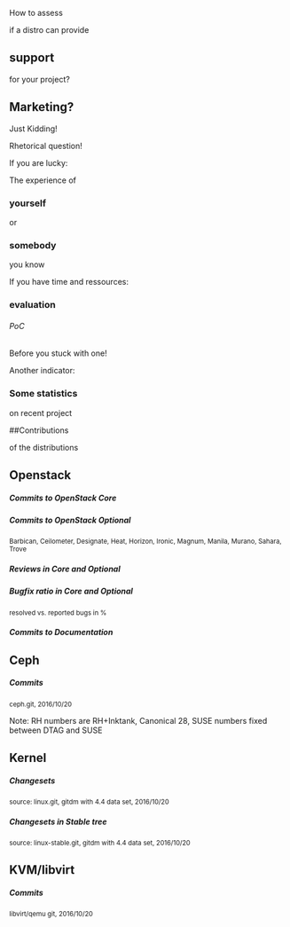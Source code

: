 <!-- .slide: data-background-image="images/distros-all.svg" data-background-size="90% auto" -->


<!-- Slide -->
How to assess

if a distro can provide 

## support

for your project?


<!-- Slide -->
## Marketing? 

Just Kidding! <!-- .element class="fragment"-->

Rhetorical question! <!-- .element class="fragment"-->


<!-- Slide -->
If you are lucky:

The experience of 

### yourself 

or 

### somebody

you know


<!-- Slide -->
If you have time and ressources:

### evaluation
###### PoC

Before you stuck with one!


<!-- Slide -->
Another indicator:

### Some statistics

on recent project

##Contributions

of the distributions


<!-- Slide -->
## Openstack


<!-- Slide -->
##### Commits to OpenStack Core
<canvas data-chart="line">
<!--
{
 "data" : {
     "labels": ["G", "H", "I", "J", "K", "L", "M", "N", "O"],
     "datasets": [
         {
             "label": "Canonical",
	     "backgroundColor":"rgba(221,72,20,.9)",
             "data": [116, 120, 44, 20, 25, 8, 9, 8, 0]
         },
         {
             "label": "SUSE",
	     "backgroundColor":"rgba(125,194,70,.9)",
             "data": [49, 116, 109, 91, 36, 43, 93, 80, 32]
         },
         {
             "label": "Mirantis",
	     "backgroundColor":"rgba(0,0,0,.7)",
             "data": [59, 370, 181, 250, 539, 677, 665, 726, 70]
         },
         {
             "label": "Red Hat",
	     "backgroundColor":"rgba(233,52,66,.7)",
             "data": [731, 623, 852, 965, 1231, 1290, 1040, 1010, 145]
         }
     ]
 },
 "options": { 
     "responsive": "true",
     "legend": {
     	"position": "bottom",
	"labels": {
	    "fontSize": 16
	}
     }
 }
}
-->
</canvas>


<!-- Slide -->
##### Commits to OpenStack Optional
<sup>Barbican, Ceilometer, Designate, Heat, Horizon, Ironic, Magnum, Manila, Murano, Sahara, Trove</sup>
<canvas data-chart="line">
<!--
{
 "data" : {
     "labels": ["G", "H", "I", "J", "K", "L", "M", "N", "O"],
     "datasets": [
         {
             "label": "Canonical",
	     "backgroundColor":"rgba(221,72,20,.9)",
             "data": [27, 7, 2, 3, 6, 2, 2, 2, 0]
         },
         {
             "label": "SUSE",
	     "backgroundColor":"rgba(125,194,70,.9)",
             "data": [10, 85, 86, 139, 78, 42, 63, 90, 37]
         },
         {
             "label": "Red Hat",
	     "backgroundColor":"rgba(233,52,66,.7)",
             "data": [789, 1116, 1115, 1103, 1419, 1341, 1080, 1067, 120]
         },
         {
             "label": "Mirantis",
	     "backgroundColor":"rgba(0,0,0,.7)",
             "data": [197, 966, 682, 900, 1554, 1478, 1132, 1283, 109]
         }
     ]
 },
 "options": { 
     "responsive": "true",
     "legend": {
     	"position": "bottom",
	"labels": {
	    "fontSize": 16
	}
     }
 }
}
-->
</canvas>


<!-- Slide -->
##### Reviews in Core and Optional
<canvas data-chart="line">
<!--
{
 "data" : {
     "labels": ["G", "H", "I", "J", "K", "L", "M", "N", "O"],
     "datasets": [
         {
             "label": "Canonical",
	     "backgroundColor":"rgba(221,72,20,.9)",
             "data": [859, 190, 61, 54, 57, 28, 8, 20, 20]
         },
         {
             "label": "SUSE",
	     "backgroundColor":"rgba(125,194,70,.9)",
             "data": [50, 58, 197, 595, 600, 642, 813, 578, 605]
         },
         {
             "label": "Red Hat",
	     "backgroundColor":"rgba(233,52,66,.7)",
             "data": [6745, 13300, 15682, 16498, 19244, 17709, 15831, 16987, 17602]
         },
         {
             "label": "Mirantis",
	     "backgroundColor":"rgba(0,0,0,.7)",
             "data": [137, 5722, 9640, 14154, 22735, 21273, 19853, 19609, 20380]
         }
     ]
 },
 "options": { 
     "responsive": "true",
     "legend": {
     	"position": "bottom",
	"labels": {
	    "fontSize": 16
	}
     }
 }
}
-->
</canvas>


<!-- Slide -->
##### Bugfix ratio in Core and Optional
<sup>resolved vs. reported bugs in %</sup>
<canvas data-chart="line">
<!--
{
 "data" : {
     "labels": ["G", "H", "I", "J", "K", "L", "M", "N", "O"],
     "datasets": [
         {
             "label": "Canonical",
	     "backgroundColor":"rgba(221,72,20,.7)",
             "data": [106, 34, 54, 17, 19, 6, 26, 14, 13]
         },
         {
             "label": "SUSE",
	     "backgroundColor":"rgba(125,194,70,.6)",
             "data": [106, 62, 68, 96, 57, 48, 48, 28, 30]
         },
         {
             "label": "Red Hat",
	     "backgroundColor":"rgba(233,52,66,.7)",
             "data": [79, 65, 53, 53, 57, 54, 63, 79, 79]
         },
         {
             "label": "Mirantis",
	     "backgroundColor":"rgba(0,0,0,.7)",
             "data": [88, 84, 61, 89, 90, 74, 69, 73, 73]
         }
     ]
 },
 "options": { 
     "responsive": "true",
     "legend": {
     	"position": "bottom",
	"labels": {
	    "fontSize": 16
	}
     }
 }
}
-->
</canvas>


<!-- Slide -->
##### Commits to Documentation
<canvas data-chart="line">
<!--
{
 "data" : {
     "labels": ["G", "H", "I", "J", "K", "L", "M", "N", "O"],
     "datasets": [
         {
             "label": "Canonical",
	     "backgroundColor":"rgba(221,72,20,.7)",
             "data": [2, 0, 3, 0, 1, 0, 0, 1, 0]
         },
         {
             "label": "Mirantis",
	     "backgroundColor":"rgba(0,0,0,.7)",
             "data": [0, 0, 41, 12, 120, 74, 80, 32, 10]
         },
         {
             "label": "Red Hat",
	     "backgroundColor":"rgba(233,52,66,.7)",
             "data": [8, 4, 346, 70, 44, 30, 34, 35, 2]
         },
         {
             "label": "SUSE",
	     "backgroundColor":"rgba(125,194,70,.6)",
             "data": [2, 47, 730, 420, 249, 284, 206, 87, 27]
         }
     ]
 },
 "options": { 
     "responsive": "true",
     "legend": {
     	"position": "bottom",
	"labels": {
	    "fontSize": 16
	}
     }
 }
}
-->
</canvas>


<!-- Slide -->
## Ceph


<!-- Slide -->
##### Commits
<sup>ceph.git, 2016/10/20<sup>
<canvas class="doughnut-reveal" data-chart="doughnut" width="600" height="600">
<!--
{
 "data" : {
     "labels": ["Red Hat" , "SUSE" , "Mirantis" , "Canonical"],
     "datasets": [
         {
             "data": [37908, 1369, 706, 28],
	     "backgroundColor": [
	     	"rgba(233,52,66,.7)",
		"rgba(125,194,70,.6)",
		"rgba(0,0,0,.7)",
		"rgba(221,72,20,.7)"
	     ]
         }
     ]
 },
 "options": {
     "responsive": "true",
     "legend": {
     	"position": "bottom",
	"labels": {
	    "fontSize": 16
	}
     }
 }
}
-->
</canvas>
Note: RH numbers are RH+Inktank, Canonical 28, SUSE numbers fixed between DTAG and SUSE


<!-- Slide -->
## Kernel


<!-- Slide -->
##### Changesets 
<sup>source: linux.git, gitdm with 4.4 data set, 2016/10/20</sup>
<canvas data-chart="line">
<!--
{
 "data" : {
     "labels": ["v3.0" , "v3.1" , "v3.2" , "v3.4" , "v3.5" , "v3.6" , "v3.7" , "v3.8" , "v3.9" , "v3.10" , "v3.11" , "v3.12" , "v3.13" , "v3.14" , "v3.15" , "v3.16" , "v3.17" , "v3.18" , "v3.19" , "v4.0" , "v4.1" , "v4.2" , "v4.3" , "v4.4" , "v4.5" , "v4.6" , "v4.7" , "v4.8"],
     "datasets": [
         {
             "label": "Mirantis",
	     "backgroundColor":"rgba(0,0,0,.7)",
             "data": [0,0,0,0,0,0,0,0,0,0,0,0,0,0,0,0,0,0,0,0,0,0,1,15,27,66,48,18]
         },
         {
             "label": "Canonical",
	     "backgroundColor":"rgba(221,72,20,.7)",
             "data": [24,27,46,101,35,89,90,91,84,58,81,55,48,28,25,34,32,80,23,29,24,37,30,35,46,50,56,108]
         },
         {
             "label": "SUSE",
	     "backgroundColor":"rgba(125,194,70,.6)",
             "data": [446,391,337,731,329,256,323,270,437,235,230,163,294,278,454,298,279,300,431,445,453,503,301,260,386,370,469,341]
         },
         {
             "label": "Red Hat",
	     "backgroundColor":"rgba(233,52,66,.7)",
             "data": [947,688,927,1661,926,898,1003,963,798,896,808,753,1060,1030,1133,1370,1046,854,890,669,931,1274,969,658,628,933,836,987]
         }
     ]
 },
 "options": { 
     "responsive": "true",
     "legend": {
     	"position": "bottom",
	"labels": {
	    "fontSize": 16
	}
     }
 }
}
-->
</canvas>


<!-- Slide -->
##### Changesets in Stable tree
<sup>source: linux-stable.git, gitdm with 4.4 data set, 2016/10/20</sup>
<canvas data-chart="line">
<!--
{
 "data" : {
     "labels": ["v3.0.100" , "v3.1.10" , "v3.2.82" , "v3.4.112" , "v3.5.7" , "v3.6.11" , "v3.7.10" , "v3.8.13" , "v3.9.11" , "v3.10.103" , "v3.11.10" , "v3.12.64" , "v3.13.11" , "v3.14.79" , "v3.15.10" , "v3.16.37" , "v3.17.8" , "v3.18.43" , "v3.19.8" , "v4.0.9" , "v4.1.34" , "v4.2.8" , "v4.3.6" , "v4.4.19" , "v4.5.7" , "v4.6.7" , "v4.7.8" , "v4.8.2i"],
     "datasets": [
         {
             "label": "Mirantis",
	     "backgroundColor":"rgba(0,0,0,.7)",
             "data": [0,0,0,0,0,0,0,0,0,0,0,0,0,0,0,0,0,0,0,0,3,1,2,17,27,66,48,18]
         },
         {
             "label": "Canonical",
	     "backgroundColor":"rgba(221,72,20,.7)",
             "data": [98,39,173,190,57,104,100,110,90,103,86,110,59,62,29,116,39,124,30,37,75,48,43,66,59,59,72,110]
         },
         {
             "label": "SUSE",
	     "backgroundColor":"rgba(125,194,70,.6)",
             "data": [690,457,850,1093,374,311,358,315,469,636,264,763,344,632,477,680,339,595,498,495,716,548,373,439,466,408,507,343]
         },
         {
             "label": "Red Hat",
	     "backgroundColor":"rgba(233,52,66,.7)",
             "data": [1403,772,1772,2341,1010,966,1083,1083,897,1593,883,1587,1172,1606,1204,1970,1181,1280,965,724,1264,1369,1014,888,728,1014,907,992]
         }
     ]
 },
 "options": { 
     "responsive": "true",
     "legend": {
     	"position": "bottom",
	"labels": {
	    "fontSize": 16
	}
     }
 }
}
-->
</canvas>


<!-- Slide -->
## KVM/libvirt


<!-- Slide -->
##### Commits
<sup>libvirt/qemu git, 2016/10/20<sup>
<canvas class="doughnut-reveal" data-chart="doughnut" width="600" height="600">
<!--
{
 "data" : {
     "labels": ["Red Hat" , "SUSE" , "Mirantis" , "Canonical"],
     "datasets": [
         {
             "data": [36781, 2698, 6, 75],
	     "backgroundColor": [
	     	"rgba(233,52,66,.7)",
		"rgba(125,194,70,.6)",
		"rgba(0,0,0,.7)",
		"rgba(221,72,20,.7)"
	     ]
         }
     ]
 },
 "options": {
     "animateScale": "true",
     "responsive": "true",
     "legend": {
     	"position": "bottom",
	"labels": {
	    "fontSize": 16
	}
     }
 }
}
-->
</canvas>

